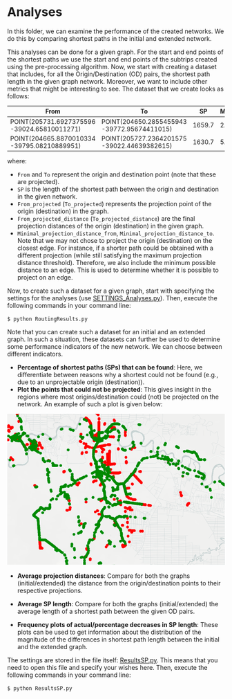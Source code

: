 # Analyses 
In this folder, we can examine the performance of the created networks. We do this by comparing shortest paths in the initial and extended network. 

This analyses can be done for a given graph. For the start and end points of the shortest paths we use the start and end points of the subtrips created using the pre-processing algorithm. Now, we start with creating a dataset that includes, for all the Origin/Destination (OD) pairs, the shortest path length in the given graph network. Moreover, we want to include other metrics that might be interesting to see. The dataset that we create looks as follows:

From | To | SP | Minimal_projection_distance_from | From_projected | From_projected_distance | Minimal_projection_distance_to | To_projected | To_projected_distance | 
 --- |--- |--- | --- |--- |--- |--- |--- |--- 
POINT(205731.6927375596 -39024.65810011271)	| POINT(204650.2855455943 -39772.95674411015)	| 1659.7 | 2.5 | (205734.13828451364, -39024.15897507633)	| 2.5	| 4.0 | (204646.862610691, -39775.039426025236) |	4.0	
POINT(204665.8870010334 -39795.08210889951) |	POINT(205727.2364201575 -39022.44639382615)	| 1630.7	| 5.8 | (204660.90277633906, -39798.11475629857)	| 5.8	| 6.4 | (205733.5267317863, -39021.16256976572) |	6.4

where: 
- `From` and `To` represent the origin and destination point (note that these are projected).
- `SP` is the length of the shortest path between the origin and destination in the given network. 
- `From_projected` (`To_projected`) represents the projection point of the origin (destination) in the graph. 
- `From_projected_distance` (`To_projected_distance`) are the final projection distances of the origin (destination) in the given graph.
- `Minimal_projection_distance_from`, `Minimal_projection_distance_to`. Note that we may not chose to project the origin (destination) on the closest edge. For instance, if a shorter path could be obtained with a different projection (while still satisfying the maximum projection distance threshold). Therefore, we also include the minimum possible distance to an edge. This is used to determine whether it is possible to project on an edge. 

Now, to create such a dataset for a given graph, start with specifying the settings for the analyses (use [SETTINGS_Analyses.py](https://github.com/valentijnstienen/PEMPEM-paper/blob/main/Analyses/SETTINGS_Analyses.py)). Then, execute the following commands in your command line:

```
$ python RoutingResults.py
```

Note that you can create such a dataset for an initial and an extended graph. In such a situation, these datasets can further be used to determine some performance indicators of the new network. We can choose between different indicators. 

- **Percentage of shortest paths (SPs) that can be found**: Here, we differentiate between reasons why a shortest could not be found (e.g., due to an unprojectable origin (destination)). 
- **Plot the points that could not be projected**: This gives insight in the regions where most origins/destination could (not) be projected on the network. An example of such a plot is given below:

<img src="readmefigures/projectable_points_plot.png" width="600">

- **Average projection distances**: Compare for both the graphs (initial/extended) the distance from the origin/destination points to their respective projections.

- **Average SP length**: Compare for both the graphs (initial/extended) the average length of a shortest path between the given OD pairs.

- **Frequency plots of actual/percentage decreases in SP length**: These plots can be used to get information about the distribution of the magnitude of the differences in shortest path length between the initial and the extended graph.

The settings are stored in the file itself: [ResultsSP.py](https://github.com/valentijnstienen/PEMPEM-paper/blob/main/Analyses/ResultsSP.py). This means that you need to open this file and specify your wishes here. Then, execute the following commands in your command line:

```
$ python ResultsSP.py
```
